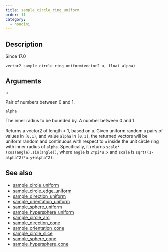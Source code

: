 ```yaml
---
title: sample_circle_ring_uniform
order: 11
category:
  - houdini
---
```


## Description

Since 17.0

`vector2 sample_circle_ring_uniform(vector2 u, float alpha)`

## Arguments

`u`

Pair of numbers between 0 and 1.

`alpha`

The inner radius to be bounded by. A number between 0 and 1.

Returns a vector2 of length < 1, based on `u`. Given uniform random `u` pairs
of values in `[0,1)`, and value `alpha` in `[0,1]`, the returned vectors will
be uniform random and continuous with respect to `u` inside the unit circle
ring with inner radius of `alpha`. Specifically, it returns
`scale*(cos(angle),sin(angle))`, where `angle` is `2*pi*u.x` and `scale` is
`sqrt((1-alpha^2)*u.y+alpha^2)`.

## See also

- [sample_circle_uniform](sample_circle_uniform.html)
- [sample_circle_edge_uniform](sample_circle_edge_uniform.html)
- [sample_direction_uniform](sample_direction_uniform.html)
- [sample_orientation_uniform](sample_orientation_uniform.html)
- [sample_sphere_uniform](sample_sphere_uniform.html)
- [sample_hypersphere_uniform](sample_hypersphere_uniform.html)
- [sample_circle_arc](sample_circle_arc.html)
- [sample_direction_cone](sample_direction_cone.html)
- [sample_orientation_cone](sample_orientation_cone.html)
- [sample_circle_slice](sample_circle_slice.html)
- [sample_sphere_cone](sample_sphere_cone.html)
- [sample_hypersphere_cone](sample_hypersphere_cone.html)
